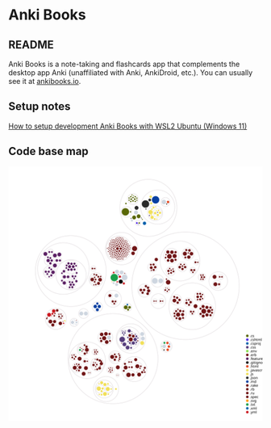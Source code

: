 # Anki Books

## README

Anki Books is a note-taking and flashcards app that complements the desktop app Anki (unaffiliated with Anki, AnkiDroid, etc.). You can usually see it at [ankibooks.io](https://ankibooks.io).

## Setup notes

[How to setup development Anki Books with WSL2 Ubuntu (Windows 11)](https://kylerego.github.io/setting-up-development-ankibooks)

## Code base map

![Code base visualization](./diagram.svg)
